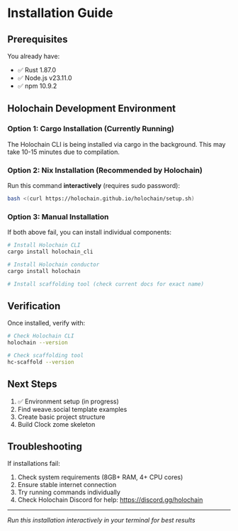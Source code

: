 # Installation Guide

## Prerequisites

You already have:
- ✅ Rust 1.87.0
- ✅ Node.js v23.11.0
- ✅ npm 10.9.2

## Holochain Development Environment

### Option 1: Cargo Installation (Currently Running)
The Holochain CLI is being installed via cargo in the background. This may take 10-15 minutes due to compilation.

### Option 2: Nix Installation (Recommended by Holochain)
Run this command **interactively** (requires sudo password):
```bash
bash <(curl https://holochain.github.io/holochain/setup.sh)
```

### Option 3: Manual Installation
If both above fail, you can install individual components:

```bash
# Install Holochain CLI
cargo install holochain_cli

# Install Holochain conductor
cargo install holochain

# Install scaffolding tool (check current docs for exact name)
```

## Verification

Once installed, verify with:
```bash
# Check Holochain CLI
holochain --version

# Check scaffolding tool
hc-scaffold --version
```

## Next Steps

1. ✅ Environment setup (in progress)
2. Find weave.social template examples
3. Create basic project structure
4. Build Clock zome skeleton

## Troubleshooting

If installations fail:
1. Check system requirements (8GB+ RAM, 4+ CPU cores)
2. Ensure stable internet connection
3. Try running commands individually
4. Check Holochain Discord for help: https://discord.gg/holochain

---

*Run this installation interactively in your terminal for best results*